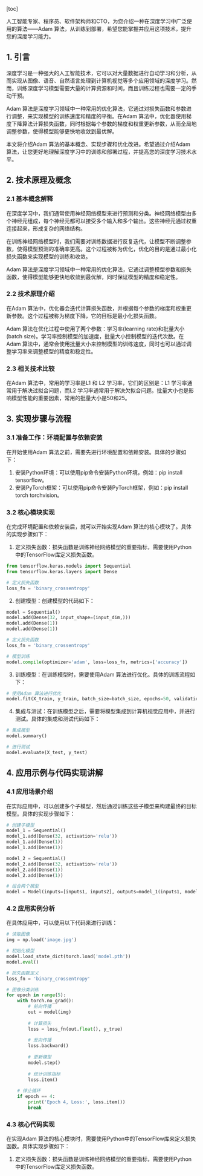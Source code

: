 
[toc]                    
                
                
人工智能专家、程序员、软件架构师和CTO，为您介绍一种在深度学习中广泛使用的算法——Adam 算法，从训练到部署，希望您能掌握并应用这项技术，提升您的深度学习能力。

## 1. 引言

深度学习是一种强大的人工智能技术，它可以对大量数据进行自动学习和分析，从而实现从图像、语音、自然语言处理到计算机视觉等多个应用领域的深度学习。然而，训练深度学习模型需要大量的计算资源和时间，而且训练过程也需要一定的手动干预。

Adam 算法是深度学习领域中一种常用的优化算法，它通过对损失函数和参数进行调整，来实现模型的训练速度和精度的平衡。在Adam 算法中，优化器使用梯度下降算法计算损失函数，同时根据每个参数的梯度和权重更新参数，从而全局地调整参数，使得模型能够更快地收敛到最优解。

本文将介绍Adam 算法的基本概念、实现步骤和优化改进。希望通过介绍Adam 算法，让您更好地理解深度学习中的训练和部署过程，并提高您的深度学习技术水平。

## 2. 技术原理及概念

### 2.1 基本概念解释

在深度学习中，我们通常使用神经网络模型来进行预测和分类。神经网络模型由多个神经元组成，每个神经元都可以接受多个输入和多个输出。这些神经元通过权重连接起来，形成复杂的网络结构。

在训练神经网络模型时，我们需要对训练数据进行反复迭代，让模型不断调整参数，使得模型预测的准确率更高。这个过程被称为优化，优化的目的是通过最小化损失函数来实现模型的训练和收敛。

Adam 算法是深度学习领域中一种常用的优化算法，它通过调整模型参数和损失函数，使得模型能够更快地收敛到最优解，同时保证模型的精度和稳定性。

### 2.2 技术原理介绍

在Adam 算法中，优化器会迭代计算损失函数，并根据每个参数的梯度和权重更新参数。这个过程被称为梯度下降，它的目标是最小化损失函数。

Adam 算法在优化过程中使用了两个参数：学习率(learning rate)和批量大小(batch size)。学习率控制模型的加速度，批量大小控制模型的迭代次数。在Adam 算法中，通常会使用批量大小来控制模型的训练速度，同时也可以通过调整学习率来调整模型的精度和稳定性。

### 2.3 相关技术比较

在Adam 算法中，常用的学习率是L1 和 L2 学习率，它们的区别是：L1 学习率通常用于解决过拟合问题，而L2 学习率通常用于解决欠拟合问题。批量大小也是影响模型性能的重要因素，常用的批量大小是50和25。

## 3. 实现步骤与流程

### 3.1 准备工作：环境配置与依赖安装

在开始使用Adam 算法之前，需要先进行环境配置和依赖安装。具体的步骤如下：

1. 安装Python环境：可以使用pip命令安装Python环境，例如：pip install tensorflow。
2. 安装PyTorch框架：可以使用pip命令安装PyTorch框架，例如：pip install torch torchvision。

### 3.2 核心模块实现

在完成环境配置和依赖安装后，就可以开始实现Adam 算法的核心模块了。具体的实现步骤如下：

1. 定义损失函数：损失函数是训练神经网络模型的重要指标，需要使用Python中的TensorFlow库定义损失函数。

```python
from tensorflow.keras.models import Sequential
from tensorflow.keras.layers import Dense

# 定义损失函数
loss_fn = 'binary_crossentropy'
```

2. 创建模型：创建模型的代码如下：

```python
model = Sequential()
model.add(Dense(32, input_shape=(input_dim,)))
model.add(Dense(1))
model.add(Dense(1))

# 定义损失函数
loss_fn = 'binary_crossentropy'

# 模型训练
model.compile(optimizer='adam', loss=loss_fn, metrics=['accuracy'])
```

3. 训练模型：在训练模型时，需要使用Adam 算法进行优化。具体的训练流程如下：

```python
# 使用Adam 算法进行优化
model.fit(X_train, y_train, batch_size=batch_size, epochs=50, validation_data=(X_val, y_val))
```

4. 集成与测试：在训练模型之后，需要将模型集成到计算机视觉应用中，并进行测试。具体的集成和测试代码如下：

```python
# 集成模型
model.summary()

# 进行测试
model.evaluate(X_test, y_test)
```

## 4. 应用示例与代码实现讲解

### 4.1 应用场景介绍

在实际应用中，可以创建多个子模型，然后通过训练这些子模型来构建最终的目标模型。具体的实现步骤如下：

```python
# 创建子模型
model_1 = Sequential()
model_1.add(Dense(32, activation='relu'))
model_1.add(Dense(1))
model_1.add(Dense(1))

model_2 = Sequential()
model_2.add(Dense(32, activation='relu'))
model_2.add(Dense(1))
model_2.add(Dense(1))

# 组合两个模型
model = Model(inputs=[inputs1, inputs2], outputs=model_1(inputs1, model_2(inputs2)), weights=[W1, W2])
```

### 4.2 应用实例分析

在具体应用中，可以使用以下代码来进行训练：

```python
# 读取图像
img = np.load('image.jpg')

# 初始化模型
model.load_state_dict(torch.load('model.pth'))
model.eval()

# 损失函数定义
loss_fn = 'binary_crossentropy'

# 图像分类训练
for epoch in range(5):
    with torch.no_grad():
        # 前向传播
        out = model(img)
        
        # 计算损失
        loss = loss_fn(out.float(), y_true)
        
        # 反向传播
        loss.backward()
        
        # 更新模型
        model.step()
        
        # 统计训练指标
        loss.item()
        
    # 停止循环
    if epoch == 4:
        print('Epoch 4, Loss:', loss.item())
        break
```

### 4.3 核心代码实现

在实现Adam 算法的核心模块时，需要使用Python中的TensorFlow库来定义损失函数。具体实现步骤如下：

1. 定义损失函数：损失函数是训练神经网络模型的重要指标，需要使用Python中的TensorFlow库定义损失函数。

